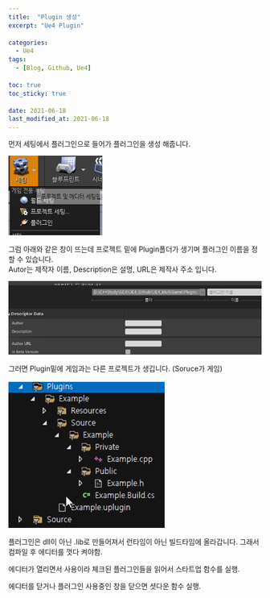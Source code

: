 ```yaml
---
title:  "Plugin 생성"
excerpt: "Ue4 Plugin"

categories:
  - Ue4
tags:
  - [Blog, Github, Ue4]

toc: true
toc_sticky: true
 
date: 2021-06-18
last_modified_at: 2021-06-18
---
```


먼저 세팅에서 플러그인으로 들어가 플러그인을 생성 해줍니다.

<img src='/images/Ue4/Plugin.PNG' >

<br>

그럼 아래와 같은 창이 뜨는데
프로젝트 밑에 Plugin폴더가 생기며 플러그인 이름을 정할 수 있습니다.<br>
Autor는 제작자 이름, Description은 설명, URL은 제작사 주소 입니다.

<img src='/images/Ue4/Plugin2.PNG' >
<br>

그러면 Plugin밑에 게임과는 다른 프로젝트가 생깁니다. (Soruce가 게임)
<br>  
<img src='/images/Ue4/Plugin3.PNG' >

플러그인은 dll이 아닌 .lib로 만들어져서 런타임이 아닌 빌드타임에 올라갑니다. 그래서 컴파일 후 에디터를 껏다 켜야함.  

에디터가 열리면서 사용이라 체크된 플러그인들을 읽어서 스타트업 함수를 실행.  

에디터를 닫거나 플러그인 사용중인 창을 닫으면 셧다운 함수 실행.




